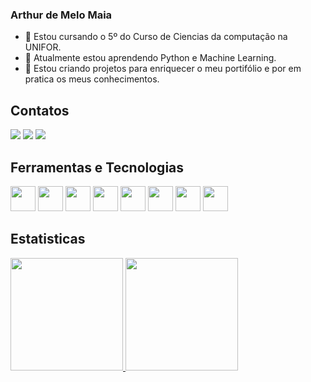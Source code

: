### Arthur de Melo Maia

- 🔭 Estou cursando o 5º do Curso de Ciencias da computação na UNIFOR.
- 🌱 Atualmente estou aprendendo Python e Machine Learning.
- 👯 Estou criando projetos para enriquecer o meu portifólio e por em pratica os meus conhecimentos.


## Contatos

<div>
<a href="https://instagram.com/arthurmelo_m" target="_blank"><img src="https://img.shields.io/badge/-Instagram-%23E4405F?style=for-the-badge&logo=instagram&logoColor=white" target="_blank"></a>
<a href = "mailto:arthurdemelomaia@gmail.com"><img src="https://img.shields.io/badge/Gmail-D14836?style=for-the-badge&logo=gmail&logoColor=white" target="_blank"></a>
<a href="https://www.linkedin.com/in/arthurdemelomaia" target="_blank"><img src="https://img.shields.io/badge/-LinkedIn-%230077B5?style=for-the-badge&logo=linkedin&logoColor=white" target="_blank"></a>   
</div>


## Ferramentas e Tecnologias 

<img src="https://cdn.jsdelivr.net/gh/devicons/devicon/icons/css3/css3-original.svg"  width="40" height="40" /> <img src="https://cdn.jsdelivr.net/gh/devicons/devicon/icons/html5/html5-original.svg"  width="40" height="40" /> <img src="https://cdn.jsdelivr.net/gh/devicons/devicon/icons/javascript/javascript-original.svg"  width="40" height="40" /> <img src="https://cdn.jsdelivr.net/gh/devicons/devicon/icons/rect/rect-original.svg"  width="40" height="40" /> <img src="https://cdn.jsdelivr.net/gh/devicons/devicon/icons/nodejs/nodejs-original.svg"  width="40" height="40" /> <img src="https://cdn.jsdelivr.net/gh/devicons/devicon/icons/java/java-original.svg"  width="40" height="40" /> <img src="https://cdn.jsdelivr.net/gh/devicons/devicon/icons/python/python-original.svg"  width="40" height="40" /> <img src="https://cdn.jsdelivr.net/gh/devicons/devicon/icons/r/r-original.svg"  width="40" height="40" />

          
## Estatisticas 

<div>
<a href="https://github.com/arthurMM801">
<img height="180em" src="https://github-readme-stats.vercel.app/api/top-langs/?username=arthurMM801&layout=compact&langs_count=7&theme=dracula"/>
<img height="180em" src="https://github-readme-stats.vercel.app/api?username=arthurMM801&show_icons=true&theme=dracula&include_all_commits=true&count_private=true"/>
</div>
